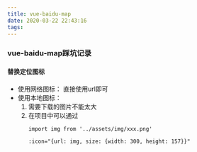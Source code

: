 ```yaml
---
title: vue-baidu-map
date: 2020-03-22 22:43:16
tags:
---
```



### vue-baidu-map踩坑记录

#### 替换定位图标
 - 使用网络图标： 直接使用url即可
 - 使用本地图标：
    1. 需要下载的图片不能太大
    2. 在项目中可以通过
        ```vue
        import img from '../assets/img/xxx.png'
        ```
        ```vue
        :icon="{url: img, size: {width: 300, height: 157}}"
        ```
        
